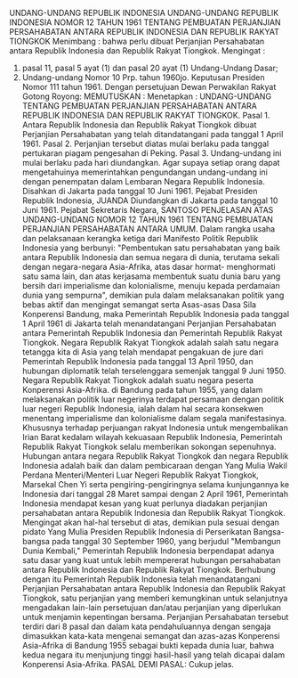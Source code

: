  UNDANG-UNDANG REPUBLIK INDONESIA UNDANG-UNDANG REPUBLIK INDONESIA NOMOR 12 TAHUN 1961 TENTANG PEMBUATAN PERJANJIAN PERSAHABATAN ANTARA REPUBLIK INDONESIA DAN REPUBLIK RAKYAT TIONGKOK
Menimbang :
 bahwa perlu dibuat Perjanjian Persahabatan antara Republik Indonesia dan Republik Rakyat Tiongkok.
Mengingat :

1. pasal 11, pasal 5 ayat (1) dan pasal 20 ayat (1) Undang-Undang Dasar;
2. Undang-undang Nomor 10 Prp. tahun 1960jo. Keputusan Presiden Nomor 111 tahun 1961. Dengan persetujuan Dewan Perwakilan Rakyat Gotong Royong:
MEMUTUSKAN :
 Menetapkan : UNDANG-UNDANG TENTANG PEMBUATAN PERJANJIAN PERSAHABATAN ANTARA REPUBLIK INDONESIA DAN REPUBLIK RAKYAT TIONGKOK. Pasal 1. Antara Republik Indonesia dan Republik Rakyat Tiongkok dibuat Perjanjian Persahabatan yang telah ditandatangani pada tanggal 1 April 1961. Pasal 2. Perjanjian tersebut diatas mulai berlaku pada tanggal pertukaran piagam pengesahan di Peking. Pasal 3. Undang-undang ini mulai berlaku pada hari diundangkan. Agar supaya setiap orang dapat mengetahuinya memerintahkan pengundangan undang-undang ini dengan penempatan dalam Lembaran Negara Republik Indonesia. Disahkan di Jakarta pada tanggal 10 Juni 1961. Pejabat Presiden Republik Indonesia, JUANDA Diundangkan di Jakarta pada tanggal 10 Juni 1961. Pejabat Sekretaris Negara, SANTOSO PENJELASAN ATAS UNDANG-UNDANG NOMOR 12 TAHUN 1961 TENTANG PEMBUATAN PERJANJIAN PERSAHABATAN ANTARA UMUM. Dalam rangka usaha dan pelaksanaan kerangka ketiga dari Manifesto Politik Republik Indonesia yang berbunyi: "Pembentukan satu persahabatan yang baik antara Republik Indonesia dan semua negara di dunia, terutama sekali dengan negara-negara Asia-Afrika, atas dasar hormat- menghormati satu sama lain, dan atas kerjasama membentuk suatu dunia baru yang bersih dari imperialisme dan kolonialisme, menuju kepada perdamaian dunia yang sempurna", demikian pula dalam melaksanakan politik yang bebas aktif dan mengingat semangat serta Asas-asas Dasa Sila Konperensi Bandung, maka Pemerintah Republik Indonesia pada tanggal 1 April 1961 di Jakarta telah menandatangani Perjanjian Persahabatan antara Pemerintah Republik Indonesia dan Pemerintah Republik Rakyat Tiongkok. Negara Republik Rakyat Tiongkok adalah salah satu negara tetangga kita di Asia yang telah mendapat pengakuan de jure dari Pemerintah Republik Indonesia pada tanggal 13 April 1950, dan hubungan diplomatik telah terselenggara semenjak tanggal 9 Juni 1950. Negara Republik Rakyat Tiongkok adalah suatu negara peserta Konperensi Asia-Afrika. di Bandung pada tahun 1955, yang dalam melaksanakan politik luar negerinya terdapat persamaan dengan politik luar negeri Republik Indonesia, ialah dalam hal secara konsekwen menentang imperialisme dan kolonialisme dalam segala manifestasinya. Khususnya terhadap perjuangan rakyat Indonesia untuk mengembalikan Irian Barat kedalam wilayah kekuasaan Republik Indonesia, Pemerintah Republik Rakyat Tiongkok selalu memberikan sokongan sepenuhnya. Hubungan antara negara Republik Rakyat Tiongkok dan negara Republik Indonesia adalah baik dan dalam pembicaraan dengan Yang Mulia Wakil Perdana Menteri/Menteri Luar Negeri Republik Rakyat Tiongkok, Marsekal Chen Yi serta pengiring-pengiringnya selama kunjungannya ke Indonesia dari tanggal 28 Maret sampai dengan 2 April 1961, Pemerintah Indonesia mendapat kesan yang kuat perlunya diadakan perjanjian persahabatan antara Republik Indonesia dan Republik Rakyat Tiongkok. Mengingat akan hal-hal tersebut di atas, demikian pula sesuai dengan pidato Yang Mulia Presiden Republik Indonesia di Perserikatan Bangsa-bangsa pada tanggal 30 September 1960, yang berjudul "Membangun Dunia Kembali," Pemerintah Republik Indonesia berpendapat adanya satu dasar yang kuat untuk lebih mempererat hubungan persahabatan antara Republik Indonesia dan Republik Rakyat Tiongkok. Berhubung dengan itu Pemerintah Republik Indonesia telah menandatangani Perjanjian Persahabatan antara Republik Indonesia dan Republik Rakyat Tiongkok, satu perjanjian yang memberi kemungkinan untuk selanjutnya mengadakan lain-lain persetujuan dan/atau perjanjian yang diperlukan untuk menjamin kepentingan bersama. Perjanjian Persahabatan tersebut terdiri dari 8 pasal dan dalam kata pendahuluannya dengan sengaja dimasukkan kata-kata mengenai semangat dan azas-azas Konperensi Asia-Afrika di Bandung 1955 sebagai bukti kepada dunia luar, bahwa kedua negara itu menjunjung tinggi hasil-hasil yang telah dicapai dalam Konperensi Asia-Afrika. PASAL DEMI PASAL: Cukup jelas.